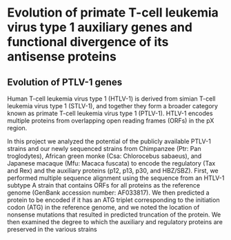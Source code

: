 # Evolution of primate T-cell leukemia virus type 1 auxiliary genes and functional divergence of its antisense proteins 
## Evolution of PTLV-1 genes

Human T-cell leukemia virus type 1 (HTLV-1) is derived from simian T-cell leukemia virus type 1 (STLV-1), and together they form a broader category known as primate T-cell leukemia virus type 1 (PTLV-1). HTLV-1 encodes multiple proteins from overlapping open reading frames (ORFs) in the pX region. 

In this project we analyzed the potential of the publicly available PTLV-1 strains and our newly sequenced strains from Chimpanzee (Ptr: Pan troglodytes), African green monke (Csa: Chlorocebus sabaeus), and Japanese macaque (Mfu: Macaca fuscata) to encode the regulatory (Tax and Rex) and the auxiliary proteins (p12, p13, p30, and HBZ/SBZ). First, we performed multiple sequence alignment using the sequence from an HTLV-1 subtype A strain that contains ORFs for all proteins as the reference genome (GenBank accession number: AF033817). We then predicted a protein to be encoded if it has an ATG triplet corresponding to the initiation codon (ATG) in the reference genome, and we noted the location of nonsense mutations that resulted in predicted truncation of the protein. We then examined the degree to which the auxiliary and regulatory proteins are preserved in the various strains 
